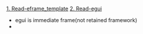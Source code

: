 [1. Read-eframe_template](https://github.com/emilk/eframe_template)
[2. Read-egui](https://docs.rs/egui/latest/egui/#getting-a-ui)


* egui is immediate frame(not retained framework)
* 
